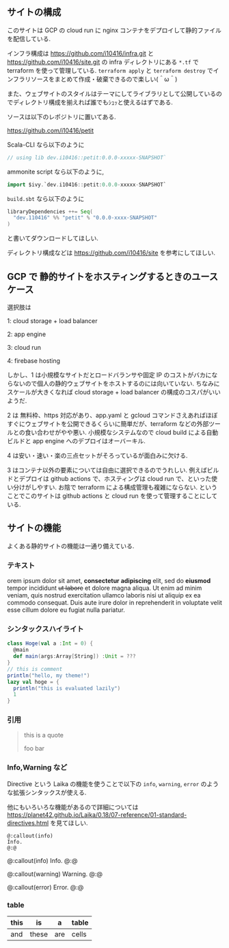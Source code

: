 ## サイトの構成

このサイトは GCP の cloud run に nginx コンテナをデプロイして静的ファイルを配信している.

インフラ構成は https://github.com/i10416/infra.git と https://github.com/i10416/site.git の infra ディレクトリにある `*.tf` で
terraform を使って管理している. `terraform apply` と `terraform destroy` でインフラリソースをまとめて作成・破棄できるので楽しい(＾ω＾)

また、ウェブサイトのスタイルはテーマにしてライブラリとして公開しているのでディレクトリ構成を揃えれば誰でもｼｭｯと使えるはずである.

ソースは以下のレポジトリに置いてある.

https://github.com/i10416/petit


Scala-CLI なら以下のように

```scala
// using lib dev.i10416::petit:0.0.0-xxxxx-SNAPSHOT`
```


ammonite script なら以下のように,

```scala
import $ivy.`dev.i10416::petit:0.0.0-xxxxx-SNAPSHOT`
```


`build.sbt` なら以下のように

```scala
libraryDependencies ++= Seq(
  "dev.110416" %% "petit" % "0.0.0-xxxx-SNAPSHOT"
)
```

と書いてダウンロードしてほしい.

ディレクトリ構成などは https://github.com/i10416/site を参考にしてほしい.
## GCP で 静的サイトをホスティングするときのユースケース

選択肢は

1: cloud storage + load balancer

2: app engine

3: cloud run

4: firebase hosting

しかし、1 は小規模なサイトだとロードバランサや固定 IP のコストがバカにならないので個人の静的ウェブサイトをホストするのには向いていない. ちなみにスケールが大きくなれば cloud storage + load balancer の構成のコスパがいいようだ.


2 は 無料枠、https 対応があり、app.yaml と gcloud コマンドさえあればほぼすぐにウェブサイトを公開できるくらいに簡単だが、terraform などの外部ツールとの食い合わせがやや悪い. 小規模なシステムなので cloud build による自動ビルドと app engine へのデプロイはオーバーキル.

4 は安い・速い・楽の三点セットがそろっているが面白みに欠ける.

3 はコンテナ以外の要素については自由に選択できるのでうれしい. 例えばビルドとデプロイは github actions で、ホスティングは cloud run で、といった使い分けがしやすい. お陰で terraform による構成管理も複雑にならない. ということでこのサイトは github actions と cloud run を使って管理することにしている.

## サイトの機能

よくある静的サイトの機能は一通り備えている.

### テキスト

orem ipsum dolor sit amet, __consectetur adipiscing__ elit, sed do **eiusmod** tempor incididunt ~~ut labore~~ et dolore magna aliqua. Ut enim ad minim veniam, quis nostrud exercitation ullamco laboris nisi ut aliquip ex ea commodo consequat. Duis aute irure dolor in reprehenderit in voluptate velit esse cillum dolore eu fugiat nulla pariatur. 

### シンタックスハイライト

```scala
class Hoge(val a :Int = 0) {
  @main
  def main(args:Array[String]) :Unit = ???
}
// this is comment
println("hello, my theme!")
lazy val hoge = {
  println("this is evaluated lazily")
  1
}
```

### 引用

> this is a quote
>
> foo bar


### Info,Warning など

Directive という Laika の機能を使うことで以下の `info`, `warning`, `error`  のような拡張シンタックスが使える.

他にもいろいろな機能があるので詳細については https://planet42.github.io/Laika/0.18/07-reference/01-standard-directives.html を見てほしい.

```
@:callout(info)
Info.
@:@
```

@:callout(info)
Info.
@:@

@:callout(warning)
Warning.
@:@

@:callout(error)
Error.
@:@


### table

|this | is | a | table|
|---|---|---|---|
|and | these| are|cells|

